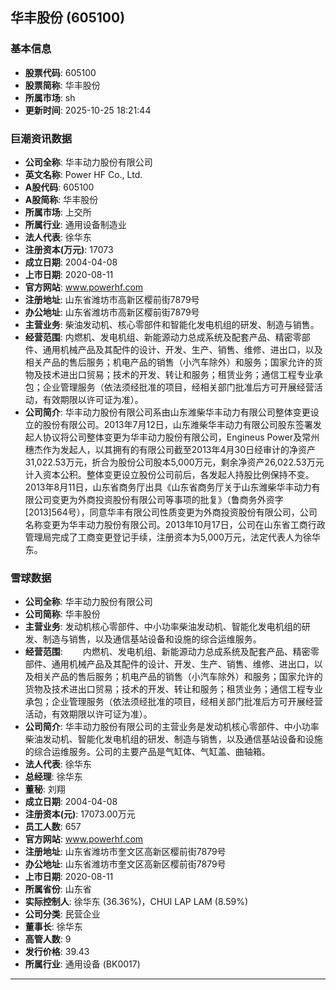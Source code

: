 ## 华丰股份 (605100)

### 基本信息

- **股票代码**: 605100
- **股票简称**: 华丰股份
- **所属市场**: sh
- **更新时间**: 2025-10-25 18:21:44

### 巨潮资讯数据

- **公司全称**: 华丰动力股份有限公司
- **英文名称**: Power HF Co., Ltd.
- **A股代码**: 605100
- **A股简称**: 华丰股份
- **所属市场**: 上交所
- **所属行业**: 通用设备制造业
- **法人代表**: 徐华东
- **注册资本(万元)**: 17073
- **成立日期**: 2004-04-08
- **上市日期**: 2020-08-11
- **官方网站**: www.powerhf.com
- **注册地址**: 山东省潍坊市高新区樱前街7879号
- **办公地址**: 山东省潍坊市高新区樱前街7879号
- **主营业务**: 柴油发动机、核心零部件和智能化发电机组的研发、制造与销售。
- **经营范围**: 内燃机、发电机组、新能源动力总成系统及配套产品、精密零部件、通用机械产品及其配件的设计、开发、生产、销售、维修、进出口，以及相关产品的售后服务；机电产品的销售（小汽车除外）和服务；国家允许的货物及技术进出口贸易；技术的开发、转让和服务；租赁业务；通信工程专业承包；企业管理服务（依法须经批准的项目，经相关部门批准后方可开展经营活动，有效期限以许可证为准）。
- **公司简介**: 华丰动力股份有限公司系由山东潍柴华丰动力有限公司整体变更设立的股份有限公司。2013年7月12日，山东潍柴华丰动力有限公司股东签署发起人协议将公司整体变更为华丰动力股份有限公司，Engineus Power及常州穗杰作为发起人，以其拥有的有限公司截至2013年4月30日经审计的净资产31,022.53万元，折合为股份公司股本5,000万元，剩余净资产26,022.53万元计入资本公积。整体变更设立股份公司前后，各发起人持股比例保持不变。2013年8月11日，山东省商务厅出具《山东省商务厅关于山东潍柴华丰动力有限公司变更为外商投资股份有限公司等事项的批复》（鲁商务外资字[2013]564号），同意华丰有限公司性质变更为外商投资股份有限公司，公司名称变更为华丰动力股份有限公司。2013年10月17日，公司在山东省工商行政管理局完成了工商变更登记手续，注册资本为5,000万元，法定代表人为徐华东。

### 雪球数据

- **公司全称**: 华丰动力股份有限公司
- **公司简称**: 华丰股份
- **主营业务**: 发动机核心零部件、中小功率柴油发动机、智能化发电机组的研发、制造与销售，以及通信基站设备和设施的综合运维服务。
- **经营范围**: 　　内燃机、发电机组、新能源动力总成系统及配套产品、精密零部件、通用机械产品及其配件的设计、开发、生产、销售、维修、进出口，以及相关产品的售后服务；机电产品的销售（小汽车除外）和服务；国家允许的货物及技术进出口贸易；技术的开发、转让和服务；租赁业务；通信工程专业承包；企业管理服务（依法须经批准的项目，经相关部门批准后方可开展经营活动，有效期限以许可证为准）。
- **公司简介**: 华丰动力股份有限公司的主营业务是发动机核心零部件、中小功率柴油发动机、智能化发电机组的研发、制造与销售，以及通信基站设备和设施的综合运维服务。公司的主要产品是气缸体、气缸盖、曲轴箱。
- **法人代表**: 徐华东
- **总经理**: 徐华东
- **董秘**: 刘翔
- **成立日期**: 2004-04-08
- **注册资本(元)**: 17073.00万元
- **员工人数**: 657
- **官方网站**: www.powerhf.com
- **注册地址**: 山东省潍坊市奎文区高新区樱前街7879号
- **办公地址**: 山东省潍坊市奎文区高新区樱前街7879号
- **上市日期**: 2020-08-11
- **所属省份**: 山东省
- **实际控制人**: 徐华东 (36.36%)，CHUI LAP LAM (8.59%)
- **公司分类**: 民营企业
- **董事长**: 徐华东
- **高管人数**: 9
- **发行价格**: 39.43
- **所属行业**: 通用设备 (BK0017)

---